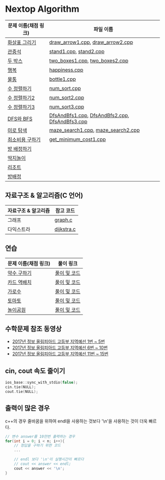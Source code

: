 # Nextop Algorithm

| 문제 이름(채점 링크) | 파일 이름 |
| ----------------- | ------ |
| [화살표 그리기](https://www.acmicpc.net/problem/15975) | [draw_arrow1.cpp](https://github.com/sunjbs/NextopAlgorithm/blob/master/src/draw_arrow1.cpp), [draw_arrow2.cpp](https://github.com/sunjbs/NextopAlgorithm/blob/master/src/draw_arrow2.cpp) |
| [관중석](https://www.acmicpc.net/problem/10166) | [stand1.cpp](https://github.com/sunjbs/NextopAlgorithm/blob/master/src/stand1.cpp), [stand2.cpp](https://github.com/sunjbs/NextopAlgorithm/blob/master/src/stand2.cpp) |
| [두 박스](https://www.acmicpc.net/problem/15973) | [two_boxes1.cpp](https://github.com/sunjbs/NextopAlgorithm/blob/master/src/two_boxes1.cpp), [two_boxes2.cpp](https://github.com/sunjbs/NextopAlgorithm/blob/master/src/two_boxes2.cpp) |
| [행복](https://www.acmicpc.net/problem/15969) | [happiness.cpp](https://github.com/sunjbs/NextopAlgorithm/blob/master/src/happiness.cpp) |
| [물통](https://www.acmicpc.net/problem/14867) | [bottle1.cpp](https://github.com/sunjbs/NextopAlgorithm/blob/master/src/bottle1.cpp) |
| [수 정렬하기](https://www.acmicpc.net/problem/2750) | [num_sort.cpp](https://github.com/sunjbs/NextopAlgorithm/blob/master/src/num_sort.cpp) |
| [수 정렬하기2](https://www.acmicpc.net/problem/2751) | [num_sort2.cpp](https://github.com/sunjbs/NextopAlgorithm/blob/master/src/num_sort2.cpp) |
| [수 정렬하기3](https://www.acmicpc.net/problem/10989) | [num_sort3.cpp](https://github.com/sunjbs/NextopAlgorithm/blob/master/src/num_sort3.cpp)|
| [DFS와 BFS](https://www.acmicpc.net/problem/1260) | [DfsAndBfs1.cpp](https://github.com/sunjbs/NextopAlgorithm/blob/master/src/DfsAndBfs1.cpp), [DfsAndBfs2.cpp](https://github.com/sunjbs/NextopAlgorithm/blob/master/src/DfsAndBfs2.cpp), [DfsAndBfs3.cpp](https://github.com/sunjbs/NextopAlgorithm/blob/master/src/DfsAndBfs3.cpp) | 
| [미로 탐색](https://www.acmicpc.net/problem/2178) | [maze_search1.cpp](https://github.com/sunjbs/NextopAlgorithm/blob/master/src/maze_search1.cpp), [maze_search2.cpp](https://github.com/sunjbs/NextopAlgorithm/blob/master/src/maze_search2.cpp) |
| [최소비용 구하기](https://www.acmicpc.net/problem/1916) | [get_minimum_cost1.cpp](https://github.com/sunjbs/NextopAlgorithm/blob/master/src/get_minimum_cost1.cpp) |
| [방 배정하기](https://www.acmicpc.net/problem/14697) | []() |
| [딱지놀이](https://www.acmicpc.net/problem/14696) | []() |
| [리조트](https://www.acmicpc.net/problem/13302) | []() |
| [방배정](https://www.acmicpc.net/problem/13304) | []() |

## 자료구조 & 알고리즘(C 언어)

| 자료구조 & 알고리즘 | 참고 코드 |
| ------ | ---- |
| 그래프 | [graph.c](https://github.com/sunjbs/NextopAlgorithm/blob/master/src/graph.c) |
| 다익스트라 | [dijkstra.c](https://github.com/sunjbs/NextopAlgorithm/blob/master/src/dijkstra.c) |

## 연습

| 문제 이름(채점 링크) | 풀이 링크 |
| ----------------- | ------ |
| [약수 구하기](https://www.acmicpc.net/problem/2501) | [풀이 및 코드](https://dochi3.tistory.com/18?category=685514) |
| [카드 역배치](https://www.acmicpc.net/problem/10804) | [풀이 및 코드](https://dochi3.tistory.com/19?category=685514) |
| [가로수](https://www.acmicpc.net/problem/2485) | [풀이 및 코드](https://dochi3.tistory.com/20?category=685514) |
| [토마토](https://www.acmicpc.net/problem/7569) | [풀이 및 코드](https://dochi3.tistory.com/21?category=685514) |
| [놀이공원](https://www.acmicpc.net/problem/2594) | [풀이 및 코드](https://dochi3.tistory.com/22?category=685514) |

## 수학문제 참조 동영상

- [2017년 정보 올림피아드 고등부 지역예선 1번 ~ 5번](https://youtu.be/5laxJD1yp8A?list=UUjGIi1SFMH3wmTDkjEHSXhQ)
- [2017년 정보 올림피아드 고등부 지역예선 6번 ~ 10번](https://youtu.be/QCYOcnhuH20?list=UUjGIi1SFMH3wmTDkjEHSXhQ)
- [2017년 정보 올림피아드 고등부 지역예선 11번 ~ 15번](https://youtu.be/piqKnjvDpTs?list=UUjGIi1SFMH3wmTDkjEHSXhQ)

## cin, cout 속도 줄이기
``` c++
ios_base::sync_with_stdio(false);
cin.tie(NULL);
cout.tie(NULL);
```

## 출력이 많은 경우

c++의 경우 줄바꿈을 위하여 endl을 사용하는 것보다 '\n'을 사용하는 것이 더욱 빠르다.

```c++
// 변수 answer를 10만번 출력하는 경우
for(int i = 0; i < n; i++){
    // 정답을 구하기 위한 코드
    ...
    
    // endl 보다 '\n'이 실행시간이 빠르다
    // cout << answer << endl;
    cout << answer << '\n';
}
```